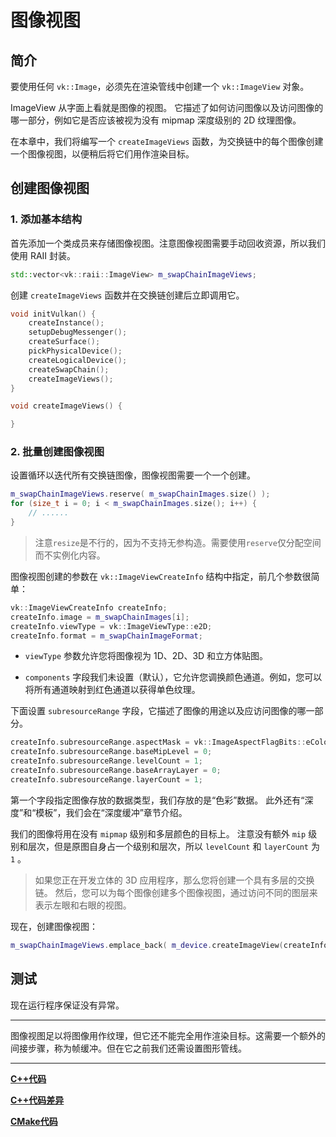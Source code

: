 # **图像视图**

## **简介**

要使用任何 `vk::Image`，必须先在渲染管线中创建一个 `vk::ImageView` 对象。

ImageView 从字面上看就是图像的视图。
它描述了如何访问图像以及访问图像的哪一部分，例如它是否应该被视为没有 mipmap 深度级别的 2D 纹理图像。

在本章中，我们将编写一个 `createImageViews` 函数，为交换链中的每个图像创建一个图像视图，以便稍后将它们用作渲染目标。

## **创建图像视图**

### 1. 添加基本结构

首先添加一个类成员来存储图像视图。注意图像视图需要手动回收资源，所以我们使用 RAII 封装。

```cpp
std::vector<vk::raii::ImageView> m_swapChainImageViews;
```

创建 `createImageViews` 函数并在交换链创建后立即调用它。

```cpp
void initVulkan() {
    createInstance();
    setupDebugMessenger();
    createSurface();
    pickPhysicalDevice();
    createLogicalDevice();
    createSwapChain();
    createImageViews();
}

void createImageViews() {

}
```

### 2. 批量创建图像视图

设置循环以迭代所有交换链图像，图像视图需要一个一个创建。

```cpp
m_swapChainImageViews.reserve( m_swapChainImages.size() );
for (size_t i = 0; i < m_swapChainImages.size(); i++) {
    // ......
}
```

> 注意`resize`是不行的，因为不支持无参构造。需要使用`reserve`仅分配空间而不实例化内容。

图像视图创建的参数在 `vk::ImageViewCreateInfo` 结构中指定，前几个参数很简单：

```cpp
vk::ImageViewCreateInfo createInfo;
createInfo.image = m_swapChainImages[i];
createInfo.viewType = vk::ImageViewType::e2D;
createInfo.format = m_swapChainImageFormat;
```

- `viewType` 参数允许您将图像视为 1D、2D、3D 和立方体贴图。

- `components` 字段我们未设置（默认），它允许您调换颜色通道。例如，您可以将所有通道映射到红色通道以获得单色纹理。

下面设置 `subresourceRange` 字段，它描述了图像的用途以及应访问图像的哪一部分。

```cpp
createInfo.subresourceRange.aspectMask = vk::ImageAspectFlagBits::eColor;
createInfo.subresourceRange.baseMipLevel = 0;
createInfo.subresourceRange.levelCount = 1;
createInfo.subresourceRange.baseArrayLayer = 0;
createInfo.subresourceRange.layerCount = 1;
```

第一个字段指定图像存放的数据类型，我们存放的是“色彩”数据。
此外还有“深度”和“模板”，我们会在“深度缓冲”章节介绍。

我们的图像将用在没有 `mipmap` 级别和多层颜色的目标上。
注意没有额外 `mip` 级别和层次，但是原图自身占一个级别和层次，所以 `levelCount` 和 `layerCount` 为 `1` 。

> 如果您正在开发立体的 3D 应用程序，那么您将创建一个具有多层的交换链。
> 然后，您可以为每个图像创建多个图像视图，通过访问不同的图层来表示左眼和右眼的视图。

现在，创建图像视图：

```cpp
m_swapChainImageViews.emplace_back( m_device.createImageView(createInfo) );
```
## **测试**

现在运行程序保证没有异常。

---

图像视图足以将图像用作纹理，但它还不能完全用作渲染目标。这需要一个额外的间接步骤，称为帧缓冲。但在它之前我们还需设置图形管线。

---

**[C++代码](../../codes/01/12_imageview/main.cpp)**

**[C++代码差异](../../codes/01/12_imageview/main.diff)**

**[CMake代码](../../codes/01/00_base/CMakeLists.txt)**
